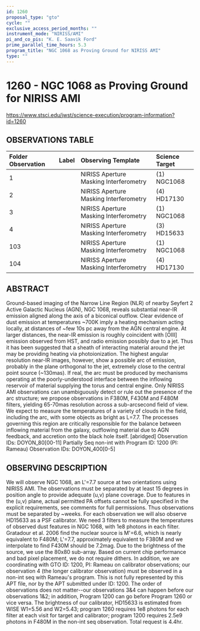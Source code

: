```yaml
---
id: 1260
proposal_type: "gto"
cycle: ""
exclusive_access_period_months: ""
instrument_mode: "NIRISS/AMI"
pi_and_co_pis: "K. E. Saavik Ford"
prime_parallel_time_hours: 5.3
program_title: "NGC 1068 as Proving Ground for NIRISS AMI"
type: ""
---
```

# 1260 - NGC 1068 as Proving Ground for NIRISS AMI
https://www.stsci.edu/jwst/science-execution/program-information?id=1260
## OBSERVATIONS TABLE
| Folder Observation | Label | Observing Template                | Science Target   |
| :----------------- | :---- | :-------------------------------- | :--------------- |
| 1                  |       | NIRISS Aperture Masking Interferometry | (1) NGC1068      |
| 2                  |       | NIRISS Aperture Masking Interferometry | (4) HD17130      |
| 3                  |       | NIRISS Aperture Masking Interferometry | (1) NGC1068      |
| 4                  |       | NIRISS Aperture Masking Interferometry | (3) HD15633      |
| 103                |       | NIRISS Aperture Masking Interferometry | (1) NGC1068      |
| 104                |       | NIRISS Aperture Masking Interferometry | (4) HD17130      |

## ABSTRACT

Ground-based imaging of the Narrow Line Region (NLR) of nearby Seyfert 2 Active Galactic Nucleus (AGN), NGC 1068, reveals substantial near-IR emission aligned along the axis of a biconical outflow. Clear evidence of dust emission at temperatures ~700K imply a heating mechanism acting locally, at distances of ~few 10s pc away from the AGN central engine. At larger distances, the near-IR emission is roughly coincident with [OIII] emission observed from HST, and radio emission possibly due to a jet. Thus it has been suggested that a sheath of interacting material around the jet may be providing heating via photoionization. The highest angular resolution near-IR images, however, show a possible arc of emission, probably in the plane orthogonal to the jet, extremely close to the central point source (~130mas). If real, the arc must be produced by mechanisms operating at the poorly-understood interface between the inflowing reservoir of material supplying the torus and central engine. Only NIRISS AMI observations can unambiguously detect or rule out the presence of the arc structure; we propose observations in F380M, F430M and F480M filters, yielding 65-70mas resolution across a sub-arcsecond field of view. We expect to measure the temperatures of a variety of clouds in the field, including the arc, with some objects as bright as L=7.7. The processes governing this region are critically responsible for the balance between inflowing material from the galaxy, outflowing material due to AGN feedback, and accretion onto the black hole itself. [abridged]
Observation IDs: DOYON_80[00-11]
Partially Seq non-int with Program ID: 1200 (PI: Rameau) Observation IDs: DOYON_400[0-5]

## OBSERVING DESCRIPTION

We will observe NGC 1068, an L'=7.7 source at two orientations using NIRISS AMI. The observations must be separated by at least 15 degrees in position angle to provide adequate (u,v) plane coverage. Due to features in the (u,v) plane, actual permitted PA offsets cannot be fully specified in the explicit requirements, see comments for full permissions. Thus observations must be separated by ~weeks. For each observation we will also observe HD15633 as a PSF calibrator. We need 3 filters to measure the temperatures of observed dust features in NGC 1068, with 1e8 photons in each filter. Gratadour et al. 2006 find the nuclear source is M'=6.6, which is nearly equivalent to F480M; L'=7.7, approximately equivalent to F380M and we interpolate to find F430M should be 7.2mag. Due to the brightness of the source, we use the 80x80 sub-array. Based on current chip performance and bad pixel placement, we do not require dithers.
In addition, we are coordinating with GTO ID: 1200, PI: Rameau on calibrator observations; our observation 4 (the longer calibrator observation) must be observed in a non-int seq with Rameau's program. This is not fully represented by this APT file, nor by the APT submitted under ID: 1200. The order of observations does not matter--our observations 3&4 can happen before our observations 1&2; in addition, Program 1200 can go before Program 1260 or vice versa. The brightness of our calibrator, HD15633 is estimated from WISE W1=5.56 and W2=5.43; program 1260 requires 1e8 photons for each filter at each visit for target and calibrator; program 1200 requires 2.5e9 photons in F480M in the non-int seq observation.
Total request is 4.4hr.